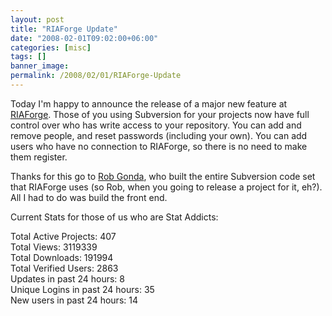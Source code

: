 ```yaml
---
layout: post
title: "RIAForge Update"
date: "2008-02-01T09:02:00+06:00"
categories: [misc]
tags: []
banner_image: 
permalink: /2008/02/01/RIAForge-Update
---
```


Today I'm happy to announce the release of a major new feature at <a href="http://www.riaforge.org">RIAForge</a>. Those of you using Subversion for your projects now have full control over who has write access to your repository. You can add and remove people, and reset passwords (including your own). You can add users who have no connection to RIAForge, so there is no need to make them register.

Thanks for this go to <a href="http://www.robgonda.com/blog/">Rob Gonda</a>, who built the entire Subversion code set that RIAForge uses (so Rob, when you going to release a project for it, eh?). All I had to do was build the front end.

Current Stats for those of us who are Stat Addicts:

Total Active Projects: 407<br>
Total Views: 3119339<br>
Total Downloads: 191994<br>
Total Verified Users: 2863<br>
Updates in past 24 hours: 8<br>
Unique Logins in past 24 hours: 35<br>
New users in past 24 hours: 14